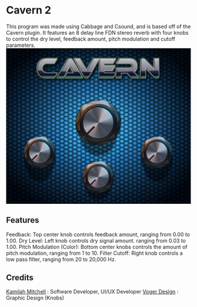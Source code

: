 # Cavern 2
This program was made using Cabbage and Csound, and is based off of the Cavern plugin. It features an 8 delay line FDN stereo reverb with four knobs to control the dry level, feedback amount, pitch modulation and cutoff parameters.  ![Cavern 2](https://github.com/imABEING/Cavern-2/blob/master/Cavern2_UI.png)

## Features
Feedback: Top center knob controls feedback amount, ranging from 0.00 to 1.00.
Dry Level: Left knob controls dry signal amount. ranging from 0.03 to 1.00.
Pitch Modulation (Color): Bottom center knobs controls the amount of pitch modulation, ranging from 1 to 10.
Filter Cutoff: Right knob controls a low pass filter, ranging from 20 to 20,000 Hz.

## Credits
[Kamilah Mitchell](http://alexxbeats.weebly.com/ ) : Software Developer, UI/UX Developer
[Voger Design](https://vogerdesign.com/) : Graphic Design (Knobs)





